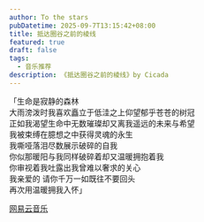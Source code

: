 ```yaml
---
author: To the stars
pubDatetime: 2025-09-7T13:15:42+08:00
title: 抵达圈谷之前的棱线
featured: true
draft: false
tags:
  - 音乐推荐
description: 《抵达圈谷之前的棱线》by Cicada
---
```


「生命是寂静的森林  
大雨滂泼时我喜欢矗立于低洼之上仰望郁乎苍苍的树冠  
正如我渴望生命中无数璀璨却又离我遥远的未来与希望  
我被束缚在臆想之中获得灵魂的永生  
我嘶哑落泪尽数展示破碎的自我  
你似那暖阳与我同样破碎着却又温暖拥抱着我  
你审视着我吐露出我曾难以奢求的关心  
我亲爱的 请你千万一如既往不要回头  
再次用温暖拥我入怀」  

[网易云音乐]()